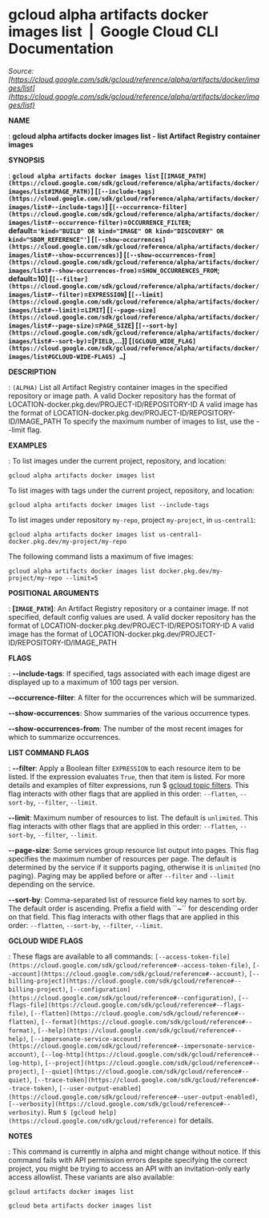 # gcloud alpha artifacts docker images list  |  Google Cloud CLI Documentation

*Source: [https://cloud.google.com/sdk/gcloud/reference/alpha/artifacts/docker/images/list](https://cloud.google.com/sdk/gcloud/reference/alpha/artifacts/docker/images/list)*

**NAME**

: **gcloud alpha artifacts docker images list - list Artifact Registry container images**

**SYNOPSIS**

: **`gcloud alpha artifacts docker images list` [`[IMAGE_PATH](https://cloud.google.com/sdk/gcloud/reference/alpha/artifacts/docker/images/list#IMAGE_PATH)`] [`[--include-tags](https://cloud.google.com/sdk/gcloud/reference/alpha/artifacts/docker/images/list#--include-tags)`] [`[--occurrence-filter](https://cloud.google.com/sdk/gcloud/reference/alpha/artifacts/docker/images/list#--occurrence-filter)`=`OCCURRENCE_FILTER`; default=`'kind="BUILD" OR kind="IMAGE" OR kind="DISCOVERY" OR kind="SBOM_REFERENCE"'`] [`[--show-occurrences](https://cloud.google.com/sdk/gcloud/reference/alpha/artifacts/docker/images/list#--show-occurrences)`] [`[--show-occurrences-from](https://cloud.google.com/sdk/gcloud/reference/alpha/artifacts/docker/images/list#--show-occurrences-from)`=`SHOW_OCCURRENCES_FROM`; default=10] [`[--filter](https://cloud.google.com/sdk/gcloud/reference/alpha/artifacts/docker/images/list#--filter)`=`EXPRESSION`] [`[--limit](https://cloud.google.com/sdk/gcloud/reference/alpha/artifacts/docker/images/list#--limit)`=`LIMIT`] [`[--page-size](https://cloud.google.com/sdk/gcloud/reference/alpha/artifacts/docker/images/list#--page-size)`=`PAGE_SIZE`] [`[--sort-by](https://cloud.google.com/sdk/gcloud/reference/alpha/artifacts/docker/images/list#--sort-by)`=[`FIELD`,…]] [`[GCLOUD_WIDE_FLAG](https://cloud.google.com/sdk/gcloud/reference/alpha/artifacts/docker/images/list#GCLOUD-WIDE-FLAGS) …`]**

**DESCRIPTION**

: `(ALPHA)` List all Artifact Registry container images in the
specified repository or image path.
A valid Docker repository has the format of
LOCATION-docker.pkg.dev/PROJECT-ID/REPOSITORY-ID
A valid image has the format of
LOCATION-docker.pkg.dev/PROJECT-ID/REPOSITORY-ID/IMAGE_PATH
To specify the maximum number of images to list, use the --limit flag.

**EXAMPLES**

: To list images under the current project, repository, and location:

```
gcloud alpha artifacts docker images list
```

To list images with tags under the current project, repository, and location:

```
gcloud alpha artifacts docker images list --include-tags
```

To list images under repository `my-repo`, project
`my-project`, in `us-central1`:

```
gcloud alpha artifacts docker images list us-central1-docker.pkg.dev/my-project/my-repo
```

The following command lists a maximum of five images:

```
gcloud alpha artifacts docker images list docker.pkg.dev/my-project/my-repo --limit=5
```

**POSITIONAL ARGUMENTS**

: **[`IMAGE_PATH`]**:
An Artifact Registry repository or a container image. If not specified, default
config values are used.
A valid docker repository has the format of
LOCATION-docker.pkg.dev/PROJECT-ID/REPOSITORY-ID
A valid image has the format of
LOCATION-docker.pkg.dev/PROJECT-ID/REPOSITORY-ID/IMAGE_PATH

**FLAGS**

: **--include-tags**:
If specified, tags associated with each image digest are displayed up to a
maximum of 100 tags per version.

**--occurrence-filter**:
A filter for the occurrences which will be summarized.

**--show-occurrences**:
Show summaries of the various occurrence types.

**--show-occurrences-from**:
The number of the most recent images for which to summarize occurrences.

**LIST COMMAND FLAGS**

: **--filter**:
Apply a Boolean filter `EXPRESSION` to each resource item
to be listed. If the expression evaluates `True`, then that item is
listed. For more details and examples of filter expressions, run $ [gcloud topic filters](https://cloud.google.com/sdk/gcloud/reference/topic/filters). This flag
interacts with other flags that are applied in this order:
`--flatten`, `--sort-by`, `--filter`,
`--limit`.

**--limit**:
Maximum number of resources to list. The default is `unlimited`. This
flag interacts with other flags that are applied in this order:
`--flatten`, `--sort-by`, `--filter`,
`--limit`.

**--page-size**:
Some services group resource list output into pages. This flag specifies the
maximum number of resources per page. The default is determined by the service
if it supports paging, otherwise it is `unlimited` (no paging).
Paging may be applied before or after `--filter` and
`--limit` depending on the service.

**--sort-by**:
Comma-separated list of resource field key names to sort by. The default order
is ascending. Prefix a field with ``~´´ for descending order on that
field. This flag interacts with other flags that are applied in this order:
`--flatten`, `--sort-by`, `--filter`,
`--limit`.

**GCLOUD WIDE FLAGS**

: These flags are available to all commands: `[--access-token-file](https://cloud.google.com/sdk/gcloud/reference#--access-token-file)`,
`[--account](https://cloud.google.com/sdk/gcloud/reference#--account)`, `[--billing-project](https://cloud.google.com/sdk/gcloud/reference#--billing-project)`,
`[--configuration](https://cloud.google.com/sdk/gcloud/reference#--configuration)`,
`[--flags-file](https://cloud.google.com/sdk/gcloud/reference#--flags-file)`,
`[--flatten](https://cloud.google.com/sdk/gcloud/reference#--flatten)`, `[--format](https://cloud.google.com/sdk/gcloud/reference#--format)`, `[--help](https://cloud.google.com/sdk/gcloud/reference#--help)`, `[--impersonate-service-account](https://cloud.google.com/sdk/gcloud/reference#--impersonate-service-account)`,
`[--log-http](https://cloud.google.com/sdk/gcloud/reference#--log-http)`,
`[--project](https://cloud.google.com/sdk/gcloud/reference#--project)`, `[--quiet](https://cloud.google.com/sdk/gcloud/reference#--quiet)`, `[--trace-token](https://cloud.google.com/sdk/gcloud/reference#--trace-token)`, `[--user-output-enabled](https://cloud.google.com/sdk/gcloud/reference#--user-output-enabled)`,
`[--verbosity](https://cloud.google.com/sdk/gcloud/reference#--verbosity)`.
Run `$ [gcloud help](https://cloud.google.com/sdk/gcloud/reference)` for details.

**NOTES**

: This command is currently in alpha and might change without notice. If this
command fails with API permission errors despite specifying the correct project,
you might be trying to access an API with an invitation-only early access
allowlist. These variants are also available:

```
gcloud artifacts docker images list
```

```
gcloud beta artifacts docker images list
```